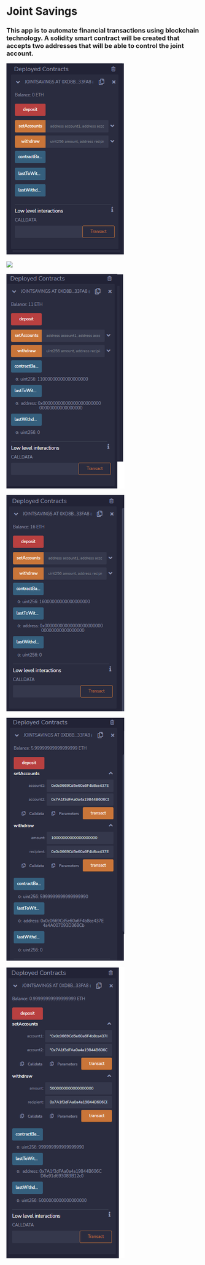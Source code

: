 # Joint Savings

### This app is to automate financial transactions using blockchain technology. A solidity smart contract will be created that accepts two addresses that will be able to control the joint account.



![](./Images/zero-Balance.png)

![](./Images/Deposit_1_Eth_as_Wei.png)

![](./Images/Deposit_10_Eth_as_Wei.png)

![](./Images/Deposit_15_Eth.png)

![](./Images/WDL_10_Eth.png)

![](./Images/WDL_5_Eth.png)
